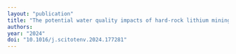 ```yaml
---
layout: "publication"
title: "The potential water quality impacts of hard-rock lithium mining: Insights from a legacy pegmatite mine in North Carolina, USA"
authors:
year: "2024"
doi: "10.1016/j.scitotenv.2024.177281"
---
```


